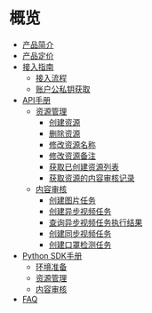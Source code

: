 # 概览

* [产品简介](/uai-censor/introduction)
* [产品定价](/uai-censor/price)
* [接入指南](/uai-censor/access/overview)
    * [接入流程](/uai-censor/access/prepare)
    * [账户公私钥获取](/uai-censor/access/key)
* [API手册](/uai-censor/api/overview)
    * [资源管理](/uai-censor/api/resource/overview)
        * [创建资源](/uai-censor/api/resource/create-resource)
        * [删除资源](/uai-censor/api/resource/delete-resource)
        * [修改资源名称](/uai-censor/api/resource/modify-resource-name)
        * [修改资源备注](/uai-censor/api/resource/modify-resource-memo)
        * [获取已创建资源列表](/uai-censor/api/resource/get-resouce-list)
        * [获取资源的内容审核记录](/uai-censor/api/resource/get-resouce-record)
    * [内容审核](/uai-censor/api/censor/overview)
        * [创建图片任务](/uai-censor/api/censor/image)
        * [创建异步视频任务](/uai-censor/api/censor/async-video)
        * [查询异步视频任务执行结果](/uai-censor/api/censor/async-video-query)
        * [创建同步视频任务](/uai-censor/api/censor/sync-video)
        * [创建口罩检测任务](/uai-censor/api/censor/mask)
* [Python SDK手册](/uai-censor/pysdk/overview)
    * [环境准备](/uai-censor/pysdk/prepare)
    * [资源管理](/uai-censor/pysdk/resource)
    * [内容审核](/uai-censor/pysdk/censor)
* [FAQ](/uai-censor/faq)











​    


​    
​        

